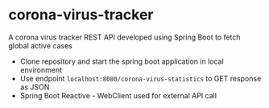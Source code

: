 # corona-virus-tracker
A corona virus tracker REST API developed using Spring Boot to fetch global active cases

* Clone repository and start the spring boot application in local environment
* Use endpoint ```localhost:8080/corona-virus-statistics``` to GET response as JSON
* Spring Boot Reactive - WebClient used for external API call